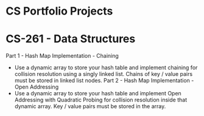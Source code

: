 # CS Portfolio Projects

# CS-261 - Data Structures
Part 1 - Hash Map Implementation - Chaining
 - Use a dynamic array to store your hash table and implement chaining for collision
resolution using a singly linked list. Chains of key / value pairs must be stored in
linked list nodes.
Part 2 - Hash Map Implementation - Open Addressing
 - Use a dynamic array to store your hash table and implement Open Addressing
with Quadratic Probing for collision resolution inside that dynamic array. Key /
value pairs must be stored in the array.
